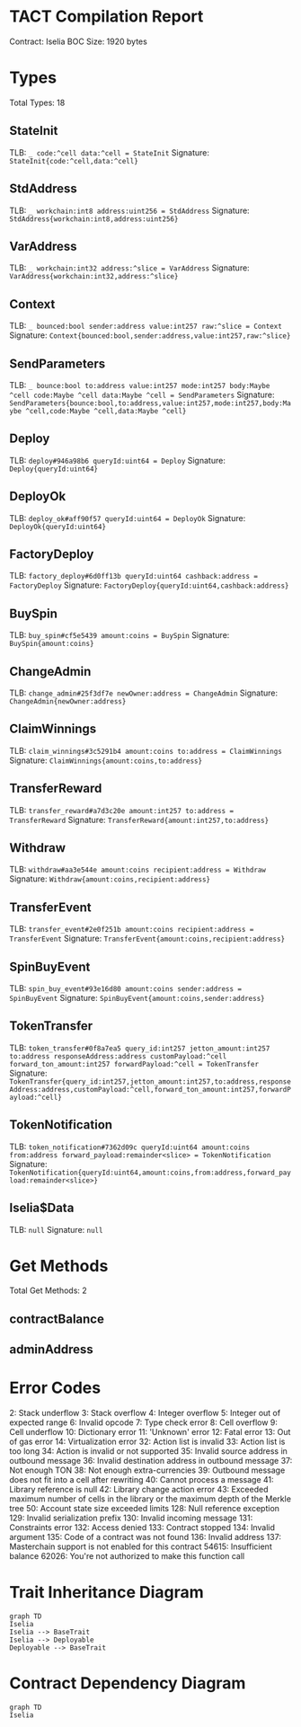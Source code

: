# TACT Compilation Report
Contract: Iselia
BOC Size: 1920 bytes

# Types
Total Types: 18

## StateInit
TLB: `_ code:^cell data:^cell = StateInit`
Signature: `StateInit{code:^cell,data:^cell}`

## StdAddress
TLB: `_ workchain:int8 address:uint256 = StdAddress`
Signature: `StdAddress{workchain:int8,address:uint256}`

## VarAddress
TLB: `_ workchain:int32 address:^slice = VarAddress`
Signature: `VarAddress{workchain:int32,address:^slice}`

## Context
TLB: `_ bounced:bool sender:address value:int257 raw:^slice = Context`
Signature: `Context{bounced:bool,sender:address,value:int257,raw:^slice}`

## SendParameters
TLB: `_ bounce:bool to:address value:int257 mode:int257 body:Maybe ^cell code:Maybe ^cell data:Maybe ^cell = SendParameters`
Signature: `SendParameters{bounce:bool,to:address,value:int257,mode:int257,body:Maybe ^cell,code:Maybe ^cell,data:Maybe ^cell}`

## Deploy
TLB: `deploy#946a98b6 queryId:uint64 = Deploy`
Signature: `Deploy{queryId:uint64}`

## DeployOk
TLB: `deploy_ok#aff90f57 queryId:uint64 = DeployOk`
Signature: `DeployOk{queryId:uint64}`

## FactoryDeploy
TLB: `factory_deploy#6d0ff13b queryId:uint64 cashback:address = FactoryDeploy`
Signature: `FactoryDeploy{queryId:uint64,cashback:address}`

## BuySpin
TLB: `buy_spin#cf5e5439 amount:coins = BuySpin`
Signature: `BuySpin{amount:coins}`

## ChangeAdmin
TLB: `change_admin#25f3df7e newOwner:address = ChangeAdmin`
Signature: `ChangeAdmin{newOwner:address}`

## ClaimWinnings
TLB: `claim_winnings#3c5291b4 amount:coins to:address = ClaimWinnings`
Signature: `ClaimWinnings{amount:coins,to:address}`

## TransferReward
TLB: `transfer_reward#a7d3c20e amount:int257 to:address = TransferReward`
Signature: `TransferReward{amount:int257,to:address}`

## Withdraw
TLB: `withdraw#aa3e544e amount:coins recipient:address = Withdraw`
Signature: `Withdraw{amount:coins,recipient:address}`

## TransferEvent
TLB: `transfer_event#2e0f251b amount:coins recipient:address = TransferEvent`
Signature: `TransferEvent{amount:coins,recipient:address}`

## SpinBuyEvent
TLB: `spin_buy_event#93e16d80 amount:coins sender:address = SpinBuyEvent`
Signature: `SpinBuyEvent{amount:coins,sender:address}`

## TokenTransfer
TLB: `token_transfer#0f8a7ea5 query_id:int257 jetton_amount:int257 to:address responseAddress:address customPayload:^cell forward_ton_amount:int257 forwardPayload:^cell = TokenTransfer`
Signature: `TokenTransfer{query_id:int257,jetton_amount:int257,to:address,responseAddress:address,customPayload:^cell,forward_ton_amount:int257,forwardPayload:^cell}`

## TokenNotification
TLB: `token_notification#7362d09c queryId:uint64 amount:coins from:address forward_payload:remainder<slice> = TokenNotification`
Signature: `TokenNotification{queryId:uint64,amount:coins,from:address,forward_payload:remainder<slice>}`

## Iselia$Data
TLB: `null`
Signature: `null`

# Get Methods
Total Get Methods: 2

## contractBalance

## adminAddress

# Error Codes
2: Stack underflow
3: Stack overflow
4: Integer overflow
5: Integer out of expected range
6: Invalid opcode
7: Type check error
8: Cell overflow
9: Cell underflow
10: Dictionary error
11: 'Unknown' error
12: Fatal error
13: Out of gas error
14: Virtualization error
32: Action list is invalid
33: Action list is too long
34: Action is invalid or not supported
35: Invalid source address in outbound message
36: Invalid destination address in outbound message
37: Not enough TON
38: Not enough extra-currencies
39: Outbound message does not fit into a cell after rewriting
40: Cannot process a message
41: Library reference is null
42: Library change action error
43: Exceeded maximum number of cells in the library or the maximum depth of the Merkle tree
50: Account state size exceeded limits
128: Null reference exception
129: Invalid serialization prefix
130: Invalid incoming message
131: Constraints error
132: Access denied
133: Contract stopped
134: Invalid argument
135: Code of a contract was not found
136: Invalid address
137: Masterchain support is not enabled for this contract
54615: Insufficient balance
62026: You're not authorized to make this function call

# Trait Inheritance Diagram

```mermaid
graph TD
Iselia
Iselia --> BaseTrait
Iselia --> Deployable
Deployable --> BaseTrait
```

# Contract Dependency Diagram

```mermaid
graph TD
Iselia
```